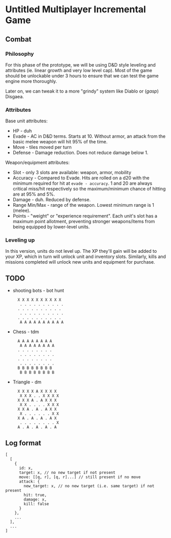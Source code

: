 # Untitled Multiplayer Incremental Game

## Combat

### Philosophy

For this phase of the prototype, we will be using D&D style leveling and attributes (ie. linear growth and very low level cap). Most of the game should be unlockable under 3 hours to ensure that we can test the game engine more thoroughly.

Later on, we can tweak it to a more "grindy" system like Diablo or (*gasp*) Disgaea.

### Attributes

Base unit attributes:

* HP - duh
* Evade - AC in D&D terms. Starts at 10. Without armor, an attack from the basic melee weapon will hit 95% of the time.
* Move - tiles moved per turn
* Defense - Damage reduction. Does not reduce damage below 1.

Weapon/equipment attributes:

* Slot - only 3 slots are available: weapon, armor, mobility
* Accuracy - Compared to Evade. Hits are rolled on a d20 with the minimum required for hit at `evade - accuracy`. 1 and 20 are always critical miss/hit respectively so the maximum/minimum chance of hitting are at 95% and 5%.
* Damage - duh. Reduced by defense.
* Range Min/Max - range of the weapon. Lowest minimum range is 1 (melee).
* Points - "weight" or "experience requirement". Each unit's slot has a maximum point allotment, preventing stronger weapons/items from being equipped by lower-level units.
### Leveling up

In this version, units do not level up. The XP they'll gain will be added to your XP, which in turn will unlock unit and inventory slots. Similarly, kills and missions completed will unlock new units and equipment for purchase.

## TODO

* shooting bots - bot hunt

        X X X X X X X X X X
         . . . . . . . . . .
        . . . . . . . . . .
         . . . . . . . . . .
        . . . . . . . . . . 
         A A A A A A A A A A
    
* Chess - tdm

        A A A A A A A A
         A A A A A A A A
        . . . . . . . .
         . . . . . . . .
        . . . . . . . . 
         . . . . . . . .
        B B B B B B B B
         B B B B B B B B

* Triangle - dm
  
        X X X X A X X X X
         X X X . . X X X X
        X X X A . A X X X
         X X . . . . X X X
        X X A . A . A X X
         X . . . . . . X X 
        X A . A . A . A X
         . . . . . . . . X
        A . A . A . A . A 

## Log format

    [
      [ 
        { 
          id: x,
          target: x, // no new target if not present
          move: [[q, r], [q, r]...] // still present if no move
          attack: {
            new_target: x, // no new target (i.e. same target) if not present
            hit: true,
            damage: x,
            kill: false
          }
        },
        ...
      ],
      ...
    ]
